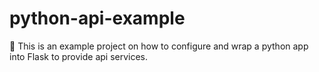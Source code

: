 # python-api-example
🔌 This is an example project on how to configure and wrap a python app into Flask to provide api services.
